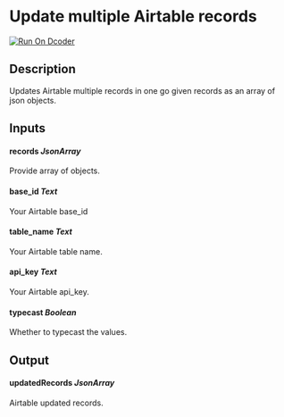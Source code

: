 # Update multiple Airtable records
[![Run On Dcoder](https://static-content.dcoder.tech/dcoder-assets/run-on-dcoder.svg)](https://code.dcoder.tech/feed/project/609ce1b957ab644059066db1)

## Description
Updates Airtable multiple records in one go given records as an array of json objects.

## Inputs
#### **records**  *JsonArray*
Provide array of objects.
#### **base_id**  *Text*
Your Airtable base_id
#### **table_name**  *Text*
Your Airtable table name.
#### **api_key**  *Text*
Your Airtable api_key.
#### **typecast**  *Boolean*
Whether to typecast the values.

## Output
#### **updatedRecords**  *JsonArray*
Airtable updated records.

